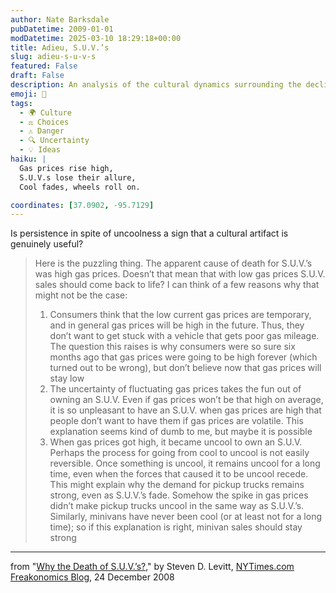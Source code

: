 ```yaml
---
author: Nate Barksdale
pubDatetime: 2009-01-01
modDatetime: 2025-03-10 18:29:18+00:00
title: Adieu, S.U.V.’s
slug: adieu-s-u-v-s
featured: False
draft: False
description: An analysis of the cultural dynamics surrounding the decline of S.U.V. sales amidst fluctuating gas prices.
emoji: 🚗
tags:
  - 🌍 Culture
  - ⚖️ Choices
  - ⚠️ Danger
  - 🔍 Uncertainty
  - 💡 Ideas
haiku: |
  Gas prices rise high,  
  S.U.V.s lose their allure,  
  Cool fades, wheels roll on.

coordinates: [37.0902, -95.7129]
---
```


Is persistence in spite of uncoolness a sign that a cultural artifact is genuinely useful?

> Here is the puzzling thing. The apparent cause of death for S.U.V.’s was high gas prices. Doesn’t that mean that with low gas prices S.U.V. sales should come back to life? I can think of a few reasons why that might not be the case:
>
> 1. Consumers think that the low current gas prices are temporary, and in general gas prices will be high in the future. Thus, they don’t want to get stuck with a vehicle that gets poor gas mileage. The question this raises is why consumers were so sure six months ago that gas prices were going to be high forever (which turned out to be wrong), but don’t believe now that gas prices will stay low
> 2. The uncertainty of fluctuating gas prices takes the fun out of owning an S.U.V. Even if gas prices won’t be that high on average, it is so unpleasant to have an S.U.V. when gas prices are high that people don’t want to have them if gas prices are volatile. This explanation seems kind of dumb to me, but maybe it is possible
> 3. When gas prices got high, it became uncool to own an S.U.V. Perhaps the process for going from cool to uncool is not easily reversible. Once something is uncool, it remains uncool for a long time, even when the forces that caused it to be uncool recede. This might explain why the demand for pickup trucks remains strong, even as S.U.V.’s fade. Somehow the spike in gas prices didn’t make pickup trucks uncool in the same way as S.U.V.’s. Similarly, minivans have never been cool (or at least not for a long time); so if this explanation is right, minivan sales should stay strong

---

from "[Why the Death of S.U.V.’s?](http://freakonomics.blogs.nytimes.com/2008/12/24/why-the-death-of-suvs/)," by Steven D. Levitt, [NYTimes.com Freakonomics Blog](http://freakonomics.blogs.nytimes.com/2008/12/24/why-the-death-of-suvs/), 24 December 2008
